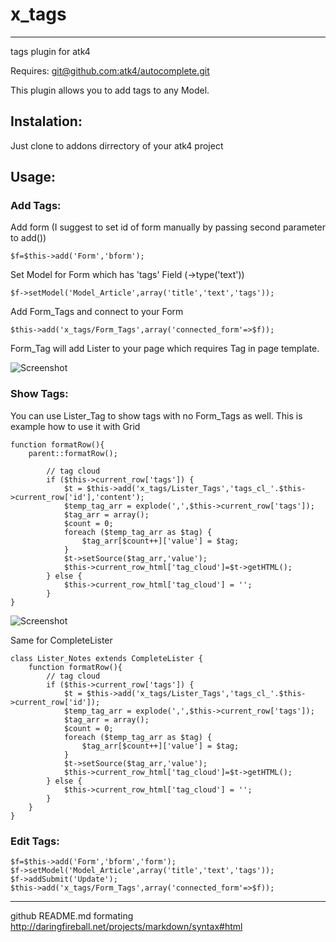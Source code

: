 # x_tags

* * *

tags plugin for atk4

Requires: 
[git@github.com:atk4/autocomplete.git](https://github.com/atk4/autocomplete)

This plugin allows you to add tags to any Model. 

## Instalation:

Just clone to addons dirrectory of your atk4 project

## Usage:

### Add Tags:

Add form (I suggest to set id of form manually by passing second parameter to add())

    $f=$this->add('Form','bform');
    
Set Model for Form which has 'tags' Field (->type('text'))

    $f->setModel('Model_Article',array('title','text','tags'));
    
Add Form_Tags and connect to your Form

    $this->add('x_tags/Form_Tags',array('connected_form'=>$f));
    
Form_Tag will add Lister to your page which requires <?$tags_lister?> Tag in page template.

![Screenshot](https://raw.github.com/rvadym/x_tags/master/docs/add.png)


### Show Tags:

You can use Lister_Tag to show tags with no Form_Tags as well. 
This is example how to use it with Grid

    
    function formatRow(){
        parent::formatRow();

            // tag cloud
            if ($this->current_row['tags']) {
                $t = $this->add('x_tags/Lister_Tags','tags_cl_'.$this->current_row['id'],'content');
                $temp_tag_arr = explode(',',$this->current_row['tags']);
                $tag_arr = array();
                $count = 0;
                foreach ($temp_tag_arr as $tag) {
                    $tag_arr[$count++]['value'] = $tag;
                }
                $t->setSource($tag_arr,'value');
                $this->current_row_html['tag_cloud']=$t->getHTML();
            } else {
                $this->current_row_html['tag_cloud'] = '';
            }
    }
    
    
![Screenshot](https://raw.github.com/rvadym/x_tags/master/docs/show.png)
    
Same for CompleteLister
    
    class Lister_Notes extends CompleteLister {
        function formatRow(){
            // tag cloud
            if ($this->current_row['tags']) {
                $t = $this->add('x_tags/Lister_Tags','tags_cl_'.$this->current_row['id']);
                $temp_tag_arr = explode(',',$this->current_row['tags']);
                $tag_arr = array();
                $count = 0;
                foreach ($temp_tag_arr as $tag) {
                    $tag_arr[$count++]['value'] = $tag;
                }
                $t->setSource($tag_arr,'value');
                $this->current_row_html['tag_cloud']=$t->getHTML();
            } else {
                $this->current_row_html['tag_cloud'] = '';
            }
        }
    }
    
### Edit Tags:

    
    $f=$this->add('Form','bform','form');    
    $f->setModel('Model_Article',array('title','text','tags'));    
    $f->addSubmit('Update');
    $this->add('x_tags/Form_Tags',array('connected_form'=>$f));
    
    
    
    
* * *
github README.md formating
http://daringfireball.net/projects/markdown/syntax#html
